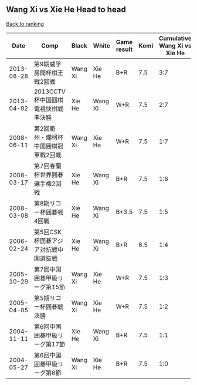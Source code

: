 ## Wang Xi vs Xie He Head to head

[Back to ranking](../../index.md)




| **Date** | **Comp** | **Black** | **White** | **Game result** | **Komi** | **Cumulative Wang Xi vs Xie He** | **Wang Xi streak** | **Xie He streak** | 
| --- | --- | --- | --- | --- | --- | --- | --- | --- |
| 2013-08-28 | 第9期威孚房開杯棋王戦2回戦 | Wang Xi | Xie He | B+R | 7.5 | 3:7 | 2 | 0 | 
| 2013-04-02 | 2013CCTV杯中国囲棋電視快棋戦準決勝 | Xie He | Wang Xi | W+R | 7.5 | 2:7 | 1 | 0 | 
| 2008-06-11 | 第2回衢州・爛柯杯中国囲棋冠軍戦2回戦 | Wang Xi | Xie He | W+R | 7.5 | 1:7 | 0 | 7 | 
| 2008-03-17 | 第7回春蘭杯世界囲碁選手権2回戦 | Xie He | Wang Xi | B+R | 7.5 | 1:6 | 0 | 6 | 
| 2008-03-08 | 第8期リコー杯囲碁戦4回戦 | Xie He | Wang Xi | B+3.5 | 7.5 | 1:5 | 0 | 5 | 
| 2006-02-24 | 第5回CSK杯囲碁アジア対抗戦中国選抜戦 | Xie He | Wang Xi | B+R | 6.5 | 1:4 | 0 | 4 | 
| 2005-10-29 | 第7回中国囲碁甲級リーグ第15節 | Wang Xi | Xie He | W+R | 7.5 | 1:3 | 0 | 3 | 
| 2005-04-05 | 第5期リコー杯囲碁戦決勝 | Wang Xi | Xie He | W+R | 7.5 | 1:2 | 0 | 2 | 
| 2004-11-11 | 第6回中国囲碁甲級リーグ第17節 | Xie He | Wang Xi | B+R | 7.5 | 1:1 | 0 | 1 | 
| 2004-05-27 | 第6回中国囲碁甲級リーグ第6節 | Wang Xi | Xie He | B+R | 7.5 | 1:0 | 1 | 0 |




